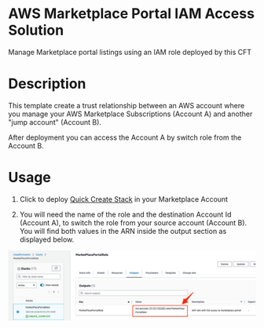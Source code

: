 # AWS Marketplace Portal IAM Access Solution

Manage Marketplace portal listings using an IAM role deployed by this CFT

# Description
This template create a trust relationship between an AWS account where you manage your AWS Marketplace Subscriptions (Account A) and another "jump account" (Account B).

After deployment you can access the Account A by switch role from the Account B.

# Usage

1. Click to deploy [Quick Create Stack](https://us-east-1.console.aws.amazon.com/cloudformation/home?region=eu-central-1#/stacks/quickcreate?templateUrl=https%3A%2F%2Fstorm-fsi-solutions.s3.amazonaws.com/marketplace-portal-iam-access/marketplace-management-FSI-template.json&stackName=MarketPlacePortalRole&param_AWSRegion=eu-central-1) in your Marketplace Account

1. You will need the name of the role and the destination Account Id (Account A), to switch the role from your source account (Account B). You will find both values in the ARN inside the output section as displayed below.

![](./output.png)